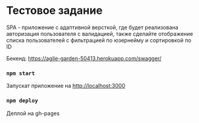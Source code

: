 # Тестовое задание

SPA - приложение с адаптивной версткой, где будет реализована авторизация пользователя с валидацией, также сделайте отображение списка пользователей с фильтрацией по юзернейму и сортировкой по ID

Бекенд: https://agile-garden-50413.herokuapp.com/swagger/

### `npm start`

Запускат приложение на [http://localhost:3000](http://localhost:3000)

### `npm deploy`

Деплой на gh-pages


